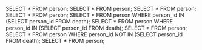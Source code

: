 SELECT * FROM person;
SELECT * FROM person;
SELECT * FROM person;
SELECT * FROM person;
SELECT * FROM person WHERE person_id IN (SELECT person_id FROM death);
SELECT * FROM person WHERE person_id IN (SELECT person_id FROM death);
SELECT * FROM person;
SELECT * FROM person WHERE person_id NOT IN (SELECT person_id FROM death);
SELECT * FROM person;
